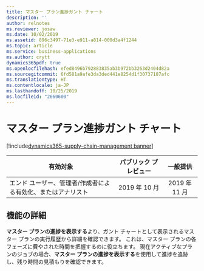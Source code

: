 ```yaml
---
title: マスター プラン進捗ガント チャート
description: ''
author: relnotes
ms.reviewer: josaw
ms.date: 10/02/2019
ms.assetid: 896c3497-71e3-e911-a814-000d3a4f1244
ms.topic: article
ms.service: business-applications
ms.author: crytt
dynamics365pdf: true
ms.openlocfilehash: efed8496b792883835ab3b972bb3263d2404d82a
ms.sourcegitcommit: 6fd581a9afe3da3ded441e8254d1f30737187afc
ms.translationtype: HT
ms.contentlocale: ja-JP
ms.lasthandoff: 10/25/2019
ms.locfileid: "2660600"
---
```

# <a name="master-planning-progress-gantt-chart"></a>マスター プラン進捗ガント チャート
[!include[dynamics365-supply-chain-management banner](../includes/dynamics365-supply-chain-management.md)]

| 有効対象    |  パブリック プレビュー | 一般提供 | 
| ---------- | :----------: |:----------: |
|エンド ユーザー、管理者/作成者による有効化、またはアナリスト|2019 年 10 月| 2019 年 11 月|






## <a name="feature-details"></a>機能の詳細
<!--feature detail start -->
**マスター プランの進捗を表示する**より、ガント チャートとして表示されるマスター プランの実行履歴から詳細を確認できます。 これは、マスター プランの各フェーズに費やされた時間を把握するのに役立ちます。 現在アクティブなプランのジョブの場合、**マスター プランの進捗を表示する**を使用して進捗を追跡し、残り時間の見積もりを確認できます。
<!--feature detail end -->









